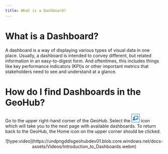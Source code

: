 ```yaml
---
title: What is a Dashboard?
---
```


# What is a Dashboard?

A dashboard is a way of displaying various types of visual data in one place. Usually, a dashboard is intended to convey different, but related information in an easy-to-digest form. And oftentimes, this includes things like key performance indicators (KPI)s or other important metrics that stakeholders need to see and understand at a glance.

# How do I find Dashboards in the GeoHub?

Go to the upper right-hand corner of the GeoHub.
Select the ![Map_UNDP_Dashboards.png](../assets/data/Map_UNDP_Dashboards.png) icon which will take you to the next page with available dashboards.
To return back to the GeoHub, the Home icon on the upper corner should be clicked.

<center> ![type:video](https://undpngddlsgeohubdev01.blob.core.windows.net/docs-assets/Videos/Introduction_to_Dashboards.webm)</center>
